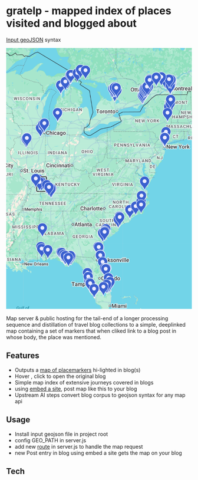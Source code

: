 # gratelp - mapped index of places visited and blogged about 


[Input geoJSON](https://github.com/rowntreerob/gratelp/blob/main/greatloopplaces-001.geojson?short_path=e046a32#L20) syntax

![View the map](https://github.com/rowntreerob/gratelp/blob/main/grlp_map_ui.png)

Map server & public hosting for the tail-end of a longer processing sequence and distillation of travel blog collections to a simple, deeplinked map containing a set of markers that when cliked link to a blog post in whose body, the place was mentioned. 



## Features

- Outputs a [map of placemarkers](https://gratelp-production.up.railway.app/getchloop) hi-lighted in blog(s)
- Hover , click to open the original blog
- Simple map index of extensive journeys covered in blogs
- using [embed a site](https://support.wix.com/en/article/wix-editor-embedding-a-site-or-a-widget), post map like this to your blog 
- Upstream AI steps convert blog corpus to geojson syntax for any map api

## Usage
- Install input geojson file in project root
- config GEO_PATH in server.js
- add new [route](https://github.com/rowntreerob/gratelp/blob/ebc1c9541e4718ae760c204a17762b94f4c3ac30/server.js#L32) in server.js to handle the map request
- new Post entry in blog using embed a site gets the map on your blog


## Tech



